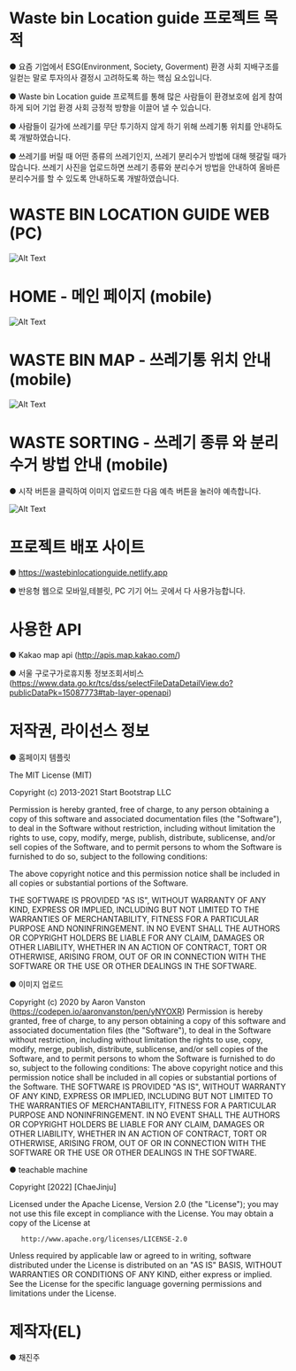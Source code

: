 # Waste bin Location guide 프로젝트 목적

● 요즘 기업에서 ESG(Environment, Society, Goverment) 환경 사회 지배구조를 일컫는 말로 투자의사 결정시 고려하도록 하는 핵심 요소입니다.

● Waste bin Location guide 프로젝트를 통해 많은 사람들이 환경보호에 쉽게 참여하게 되어 기업 환경 사회 긍정적 방향을 이끌어 낼 수 있습니다.

● 사람들이 길가에 쓰레기를 무단 투기하지 않게 하기 위해 쓰레기통 위치를 안내하도록 개발하였습니다.

● 쓰레기를 버릴 때 어떤 종류의 쓰레기인지, 쓰레기 분리수거 방법에 대해 헷갈릴 때가 많습니다. 쓰레기 사진을 업로드하면 쓰레기 종류와 분리수거 방법을 안내하여 올바른 분리수거를 할 수 있도록 안내하도록 개발하였습니다.

# WASTE BIN LOCATION GUIDE WEB (PC)

![Alt Text](https://github.com/pearl-chae/Waste-bin-location-web/blob/1fafc17be063a4660ff5d14db5313ba7f838550f/test/PC.jpg)

# HOME - 메인 페이지 (mobile)

![Alt Text](https://github.com/pearl-chae/Waste-bin-location-web/blob/0bbbfb974d6278969f51a083bba62fade51b2870/test/mobile_home.gif)

# WASTE BIN MAP - 쓰레기통 위치 안내 (mobile)

![Alt Text](https://github.com/pearl-chae/Waste-bin-location-web/blob/0bbbfb974d6278969f51a083bba62fade51b2870/test/mobile_map.gif)

# WASTE SORTING - 쓰레기 종류 와 분리수거 방법 안내 (mobile)

● 시작 버튼을 클릭하여 이미지 업로드한 다음 예측 버튼을 눌러야 예측합니다.

![Alt Text](https://github.com/pearl-chae/Waste-bin-location-web/blob/0bbbfb974d6278969f51a083bba62fade51b2870/test/mobile_sorting.gif)

# 프로젝트 배포 사이트

● https://wastebinlocationguide.netlify.app

● 반응형 웹으로 모바일,테블릿, PC 기기 어느 곳에서 다 사용가능합니다.

# 사용한 API

● Kakao map api (http://apis.map.kakao.com/)

● 서울 구로구가로휴지통 정보조회서비스 (https://www.data.go.kr/tcs/dss/selectFileDataDetailView.do?publicDataPk=15087773#tab-layer-openapi)

# 저작권, 라이선스 정보

● 홈페이지 템플릿

The MIT License (MIT)

Copyright (c) 2013-2021 Start Bootstrap LLC

Permission is hereby granted, free of charge, to any person obtaining a copy
of this software and associated documentation files (the "Software"), to deal
in the Software without restriction, including without limitation the rights
to use, copy, modify, merge, publish, distribute, sublicense, and/or sell
copies of the Software, and to permit persons to whom the Software is
furnished to do so, subject to the following conditions:

The above copyright notice and this permission notice shall be included in
all copies or substantial portions of the Software.

THE SOFTWARE IS PROVIDED "AS IS", WITHOUT WARRANTY OF ANY KIND, EXPRESS OR
IMPLIED, INCLUDING BUT NOT LIMITED TO THE WARRANTIES OF MERCHANTABILITY,
FITNESS FOR A PARTICULAR PURPOSE AND NONINFRINGEMENT. IN NO EVENT SHALL THE
AUTHORS OR COPYRIGHT HOLDERS BE LIABLE FOR ANY CLAIM, DAMAGES OR OTHER
LIABILITY, WHETHER IN AN ACTION OF CONTRACT, TORT OR OTHERWISE, ARISING FROM,
OUT OF OR IN CONNECTION WITH THE SOFTWARE OR THE USE OR OTHER DEALINGS IN
THE SOFTWARE.

● 이미지 업로드

Copyright (c) 2020 by Aaron Vanston (https://codepen.io/aaronvanston/pen/yNYOXR)
Permission is hereby granted, free of charge, to any person obtaining a copy of this software and associated documentation files (the "Software"), to deal in the Software without restriction, including without limitation the rights to use, copy, modify, merge, publish, distribute, sublicense, and/or sell copies of the Software, and to permit persons to whom the Software is furnished to do so, subject to the following conditions:
The above copyright notice and this permission notice shall be included in all copies or substantial portions of the Software.
THE SOFTWARE IS PROVIDED "AS IS", WITHOUT WARRANTY OF ANY KIND, EXPRESS OR IMPLIED, INCLUDING BUT NOT LIMITED TO THE WARRANTIES OF MERCHANTABILITY, FITNESS FOR A PARTICULAR PURPOSE AND NONINFRINGEMENT. IN NO EVENT SHALL THE AUTHORS OR COPYRIGHT HOLDERS BE LIABLE FOR ANY CLAIM, DAMAGES OR OTHER LIABILITY, WHETHER IN AN ACTION OF CONTRACT, TORT OR OTHERWISE, ARISING FROM, OUT OF OR IN CONNECTION WITH THE SOFTWARE OR THE USE OR OTHER DEALINGS IN THE SOFTWARE.

● teachable machine

Copyright [2022] [ChaeJinju]

Licensed under the Apache License, Version 2.0 (the "License");
you may not use this file except in compliance with the License.
You may obtain a copy of the License at

       http://www.apache.org/licenses/LICENSE-2.0

Unless required by applicable law or agreed to in writing, software
distributed under the License is distributed on an "AS IS" BASIS,
WITHOUT WARRANTIES OR CONDITIONS OF ANY KIND, either express or implied.
See the License for the specific language governing permissions and
limitations under the License.

# 제작자(EL)

● 채진주
